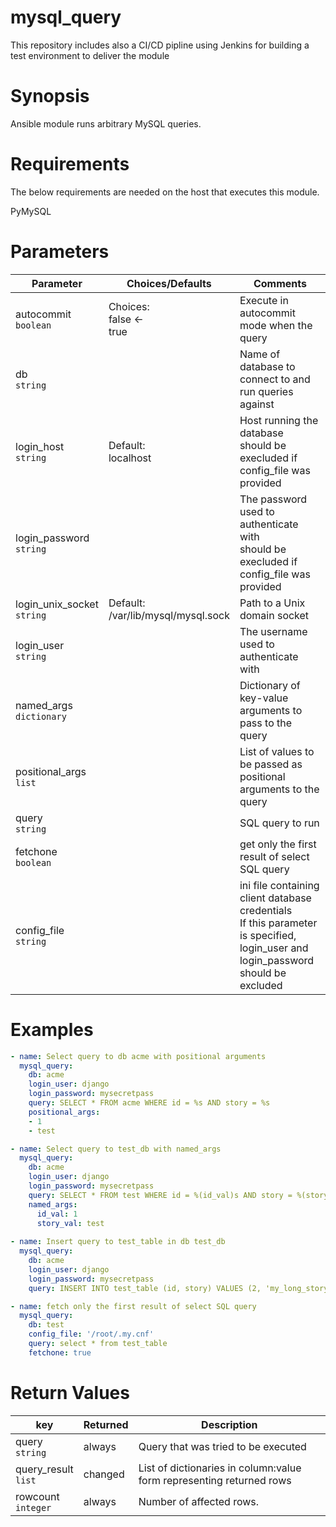 # mysql_query
This repository includes also a CI/CD pipline using Jenkins for building a test environment to deliver the module

# Synopsis
Ansible module runs arbitrary MySQL queries.

# Requirements
The below requirements are needed on the host that executes this module.

PyMySQL

# Parameters
|Parameter|Choices/Defaults|Comments|
|---------|----------------|--------|
|autocommit<br>`boolean`|Choices:<br>false ←<br>true|Execute in autocommit mode when the query|
|db<br>`string`||Name of database to connect to and run queries against|
|login_host<br>`string`|Default:<br>localhost|Host running the database<br>should be execluded if config_file was provided|
|login_password<br>`string`||The password used to authenticate with<br>should be execluded if config_file was provided|
|login_unix_socket<br>`string`|Default:<br>/var/lib/mysql/mysql.sock|Path to a Unix domain socket|
|login_user<br>`string`||The username used to authenticate with|
|named_args<br>`dictionary`||Dictionary of key-value arguments to pass to the query|
|positional_args<br>`list`||List of values to be passed as positional arguments to the query|
|query<br>`string`||SQL query to run|
|fetchone<br>`boolean`||get only the first result of select SQL query|
|config_file<br>`string`||ini file containing client database credentials<br>If this parameter is specified, login_user and login_password should be excluded|

# Examples
```yaml
- name: Select query to db acme with positional arguments
  mysql_query:
    db: acme
    login_user: django
    login_password: mysecretpass
    query: SELECT * FROM acme WHERE id = %s AND story = %s
    positional_args:
    - 1
    - test

- name: Select query to test_db with named_args
  mysql_query:
    db: acme
    login_user: django
    login_password: mysecretpass
    query: SELECT * FROM test WHERE id = %(id_val)s AND story = %(story_val)s
    named_args:
      id_val: 1
      story_val: test
    
- name: Insert query to test_table in db test_db
  mysql_query:
    db: acme
    login_user: django
    login_password: mysecretpass
    query: INSERT INTO test_table (id, story) VALUES (2, 'my_long_story')

- name: fetch only the first result of select SQL query
  mysql_query:
    db: test
    config_file: '/root/.my.cnf'
    query: select * from test_table
    fetchone: true
```

# Return Values
|key|Returned|Description|
|---|--------|-----------|
|query<br>`string`|always|Query that was tried to be executed|
|query_result<br>`list`|changed|List of dictionaries in column:value form representing returned rows|
|rowcount<br>`integer`|always|Number of affected rows.|

